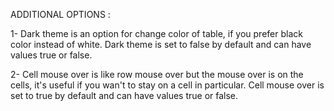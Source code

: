 ADDITIONAL OPTIONS :

1- Dark theme is an option for change color of table, if you prefer black color instead of white.
Dark theme is set to false by default and can have values true or false.

2- Cell mouse over is like row mouse over but the mouse over is on the cells, it's useful if you wan't to stay on a cell in particular.
Cell mouse over is set to true by default and can have values true or false.